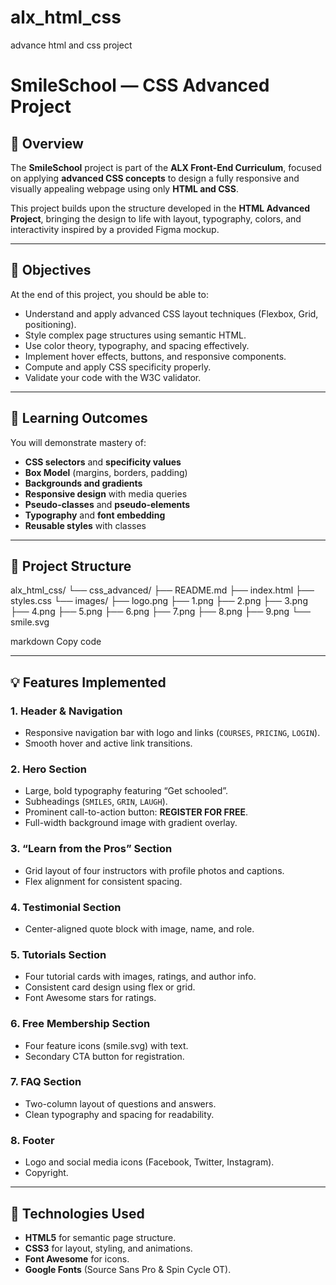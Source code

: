 # alx_html_css
advance html and css project


# SmileSchool — CSS Advanced Project

## 📖 Overview
The **SmileSchool** project is part of the **ALX Front-End Curriculum**, focused on applying **advanced CSS concepts** to design a fully responsive and visually appealing webpage using only **HTML and CSS**.  

This project builds upon the structure developed in the **HTML Advanced Project**, bringing the design to life with layout, typography, colors, and interactivity inspired by a provided Figma mockup.

---

## 🎯 Objectives
At the end of this project, you should be able to:

- Understand and apply advanced CSS layout techniques (Flexbox, Grid, positioning).
- Style complex page structures using semantic HTML.
- Use color theory, typography, and spacing effectively.
- Implement hover effects, buttons, and responsive components.
- Compute and apply CSS specificity properly.
- Validate your code with the W3C validator.

---

## 🧠 Learning Outcomes
You will demonstrate mastery of:
- **CSS selectors** and **specificity values**
- **Box Model** (margins, borders, padding)
- **Backgrounds and gradients**
- **Responsive design** with media queries
- **Pseudo-classes** and **pseudo-elements**
- **Typography** and **font embedding**
- **Reusable styles** with classes

---

## 🧩 Project Structure
alx_html_css/
└── css_advanced/
├── README.md
├── index.html
├── styles.css
└── images/
├── logo.png
├── 1.png
├── 2.png
├── 3.png
├── 4.png
├── 5.png
├── 6.png
├── 7.png
├── 8.png
├── 9.png
└── smile.svg

markdown
Copy code

---

## 💡 Features Implemented
### **1. Header & Navigation**
- Responsive navigation bar with logo and links (`COURSES`, `PRICING`, `LOGIN`).
- Smooth hover and active link transitions.

### **2. Hero Section**
- Large, bold typography featuring “Get schooled”.
- Subheadings (`SMILES`, `GRIN`, `LAUGH`).
- Prominent call-to-action button: **REGISTER FOR FREE**.
- Full-width background image with gradient overlay.

### **3. “Learn from the Pros” Section**
- Grid layout of four instructors with profile photos and captions.
- Flex alignment for consistent spacing.

### **4. Testimonial Section**
- Center-aligned quote block with image, name, and role.

### **5. Tutorials Section**
- Four tutorial cards with images, ratings, and author info.
- Consistent card design using flex or grid.
- Font Awesome stars for ratings.

### **6. Free Membership Section**
- Four feature icons (smile.svg) with text.
- Secondary CTA button for registration.

### **7. FAQ Section**
- Two-column layout of questions and answers.
- Clean typography and spacing for readability.

### **8. Footer**
- Logo and social media icons (Facebook, Twitter, Instagram).
- Copyright.

---

## 🧰 Technologies Used
- **HTML5** for semantic page structure.
- **CSS3** for layout, styling, and animations.
- **Font Awesome** for icons.
- **Google Fonts** (Source Sans Pro & Spin Cycle OT).
